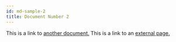 ```yaml
---
id: md-sample-2
title: Document Number 2
---
```


This is a link to [another document.](doc3.md)
This is a link to an [external page.](http://www.example.com)
